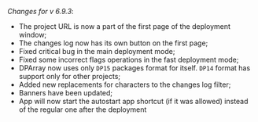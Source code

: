 _Changes for v 6.9.3_:
- The project URL is now a part of the first page of the deployment window;
- The changes log now has its own button on the first page;
- Fixed critical bug in the main deployment mode;
- Fixed some incorrect flags operations in the fast deployment mode;
- DPArray now uses only `DP15` packages format for itself. `DP14` format has support only for other projects;
- Added new replacements for characters to the changes log filter;
- Banners have been updated;
- App will now start the autostart app shortcut (if it was allowed) instead of the regular one after the deployment
